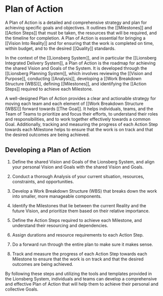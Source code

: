 # Plan of Action

A Plan of Action is a detailed and comprehensive strategy and plan for achieving specific goals and objectives. It outlines the [[Milestones]] and [[Action Steps]] that must be taken, the resources that will be required, and the timeline for completion. A Plan of Action is essential for bringing a [[Vision Into Reality]] and for ensuring that the work is completed on time, within budget, and to the desired [[Quality]] standards.

In the context of the [[Lionsberg System]], and in particular the [[Lionsberg Integrated Delivery System]], a Plan of Action is the roadmap for achieving the shared Vision and Goals of the System. It is developed through the [[Lionsberg Planning System]], which involves reviewing the [[Vision and Purpose]],  conducting [[Analysis]], developing a [[Work Breakdown Structure (WBS)]], defining [[Milestones]], and identifying the [[Action Steps]] required to achieve each Milestone.

A well-designed Plan of Action provides a clear and actionable strategy for moving each team and each element of [[Work Breakdown Structure (WBS)]] forward towards [[The Goal]]. It helps individuals, teams, and the Team of Teams to prioritize and focus their efforts, to understand their roles and responsibilities, and to work together effectively towards a common Goal. Additionally, tracking and measuring the progress of each Action Step towards each Milestone helps to ensure that the work is on track and that the desired outcomes are being achieved.

## Developing a Plan of Action

1.  Define the shared Vision and Goals of the Lionsberg System, and align your personal Vision and Goals with the shared Vision and Goals.
    
2.  Conduct a thorough Analysis of your current situation, resources, constraints, and opportunities.
    
3.  Develop a Work Breakdown Structure (WBS) that breaks down the work into smaller, more manageable components.
    
4.  Identify the Milestones that lie between the current Reality and the future Vision, and prioritize them based on their relative importance.
    
5.  Define the Action Steps required to achieve each Milestone, and understand their resourcing and dependencies.
    
6.  Assign durations and resource requirements to each Action Step.
    
7.  Do a forward run through the entire plan to make sure it makes sense.
    
8.  Track and measure the progress of each Action Step towards each Milestone to ensure that the work is on track and that the desired outcomes are being achieved.
    

By following these steps and utilizing the tools and templates provided in the Lionsberg System, individuals and teams can develop a comprehensive and effective Plan of Action that will help them to achieve their personal and collective Goals.